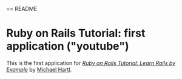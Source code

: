 == README

# Ruby on Rails Tutorial: first application ("youtube")

This is the first application for
[*Ruby on Rails Tutorial: Learn Rails by Example*](http://railstutorial.org/)
by [Michael Hartl](http://michaelhartl.com/).

